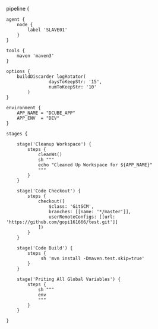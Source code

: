 pipeline {

    agent {
        node {
            label 'SLAVE01'
        }
    }

    tools { 
        maven 'maven3' 
    }

    options {
        buildDiscarder logRotator( 
                    daysToKeepStr: '15', 
                    numToKeepStr: '10'
            )
    }

    environment {
        APP_NAME = "DCUBE_APP"
        APP_ENV  = "DEV"
    }

    stages {
        
        stage('Cleanup Workspace') {
            steps {
                cleanWs()
                sh """
                echo "Cleaned Up Workspace for ${APP_NAME}"
                """
            }
        }

        stage('Code Checkout') {
            steps {
                checkout([
                    $class: 'GitSCM', 
                    branches: [[name: '*/master']], 
                    userRemoteConfigs: [[url: 'https://github.com/gopi161666/test.git']]
                ])
            }
        }

        stage('Code Build') {
            steps {
                 sh 'mvn install -Dmaven.test.skip=true'
            }
        }

        stage('Priting All Global Variables') {
            steps {
                sh """
                env
                """
            }
        }

    } 
